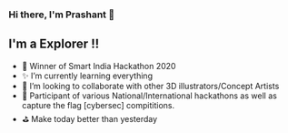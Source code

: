 ### Hi there, I'm Prashant 👋

## I'm a Explorer !!

- :rocket: Winner of Smart India Hackathon 2020
- :sparkles: I’m currently learning everything
- 👯 I’m looking to collaborate with other 3D illustrators/Concept Artists
- 🥅 Participant of various National/International hackathons as well as capture the flag [cybersec] compititions.
- :golf: Make today better than yesterday

<br />
